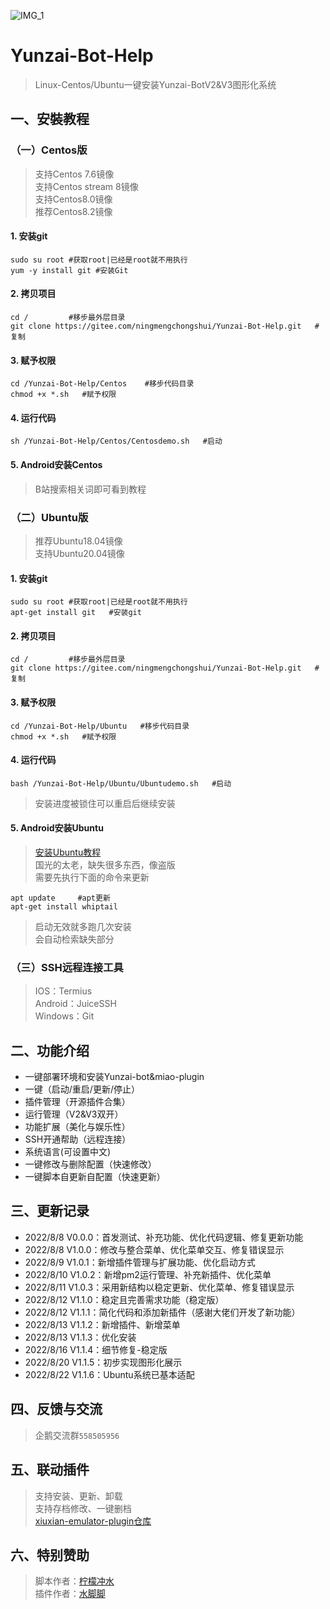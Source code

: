 ![IMG_1](https://user-images.githubusercontent.com/110824794/185775125-069c2327-d968-49de-9c3c-0dc0433cb06e.PNG)    
# Yunzai-Bot-Help   
>Linux-Centos/Ubuntu一键安装Yunzai-BotV2&V3图形化系统     

## 一、安裝教程        
### （一）Centos版               
>支持Centos 7.6镜像       
>支持Centos stream 8镜像    
>支持Centos8.0镜像             
>推荐Centos8.2镜像      
#### 1. 安装git      
```
sudo su root #获取root|已经是root就不用执行        
yum -y install git #安装Git        
```      

#### 2. 拷贝项目    
```
cd /         #移步最外层目录
git clone https://gitee.com/ningmengchongshui/Yunzai-Bot-Help.git   #复制
```

#### 3. 赋予权限    
```
cd /Yunzai-Bot-Help/Centos    #移步代码目录
chmod +x *.sh   #赋予权限
```

#### 4. 运行代码   
```
sh /Yunzai-Bot-Help/Centos/Centosdemo.sh   #启动
```     

#### 5. Android安装Centos                 
>B站搜索相关词即可看到教程          

### （二）Ubuntu版    
>推荐Ubuntu18.04镜像       
>支持Ubuntu20.04镜像        
#### 1. 安装git
```
sudo su root #获取root|已经是root就不用执行          
apt-get install git   #安装git
```        

#### 2. 拷贝项目    
```
cd /         #移步最外层目录
git clone https://gitee.com/ningmengchongshui/Yunzai-Bot-Help.git   #复制
```

#### 3. 赋予权限     
```
cd /Yunzai-Bot-Help/Ubuntu   #移步代码目录
chmod +x *.sh   #赋予权限
```

#### 4. 运行代码    
```
bash /Yunzai-Bot-Help/Ubuntu/Ubuntudemo.sh   #启动
```   
>安装进度被锁住可以重启后继续安装       
   
#### 5. Android安装Ubuntu         
>[安装Ubuntu教程](https://gitee.com/Le-niao/termux-install-linux)         
>国光的太老，缺失很多东西，像盗版      
>需要先执行下面的命令来更新        
```
apt update     #apt更新
apt-get install whiptail
```
>启动无效就多跑几次安装    
>会自动检索缺失部分      

### （三）SSH远程连接工具      
>IOS：Termius      
>Android：JuiceSSH      
>Windows：Git    
 
## 二、功能介绍    
* 一键部署环境和安装Yunzai-bot&miao-plugin     
* 一键（启动/重启/更新/停止）   
* 插件管理（开源插件合集）      
* 运行管理（V2&V3双开）    
* 功能扩展（美化与娱乐性）   
* SSH开通帮助（远程连接）    
* 系统语言(可设置中文)    
* 一键修改与删除配置（快速修改）    
* 一键脚本自更新自配置（快速更新）    

## 三、更新记录   
* 2022/8/8 V0.0.0：首发测试、补充功能、优化代码逻辑、修复更新功能    
* 2022/8/8 V1.0.0：修改与整合菜单、优化菜单交互、修复错误显示    
* 2022/8/9 V1.0.1：新增插件管理与扩展功能、优化启动方式    
* 2022/8/10 V1.0.2：新增pm2运行管理、补充新插件、优化菜单    
* 2022/8/11 V1.0.3：采用新结构以稳定更新、优化菜单、修复错误显示   
* 2022/8/12 V1.1.0：稳定且完善需求功能（稳定版）    
* 2022/8/12 V1.1.1：简化代码和添加新插件（感谢大佬们开发了新功能）   
* 2022/8/13 V1.1.2：新增插件、新增菜单   
* 2022/8/13 V1.1.3：优化安装    
* 2022/8/16 V1.1.4：细节修复-稳定版   
* 2022/8/20 V1.1.5：初步实现图形化展示   
* 2022/8/22 V1.1.6：Ubuntu系统已基本适配

## 四、反馈与交流     
>企鹅交流群```558505956```      

## 五、联动插件   
>支持安装、更新、卸载      
>支持存档修改、一键删档        
>[xiuxian-emulator-plugin仓库](https://gitee.com/waterfeet/xiuxian-emulator-plugin)      

## 六、特别赞助     
>脚本作者：[柠檬冲水](https://afdian.net/@ningmengchongshui)       
>插件作者：[水脚脚](https://afdian.net/@waterfeet)  
